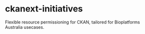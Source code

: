# ckanext-initiatives

Flexible resource permissioning for CKAN, tailored for Bioplatforms Australia usecases.
